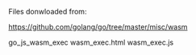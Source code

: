 Files donwloaded from:

https://github.com/golang/go/tree/master/misc/wasm

go_js_wasm_exec
wasm_exec.html
wasm_exec.js
